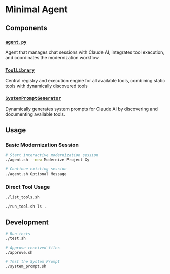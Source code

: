 # Minimal Agent

## Components

### [`agent.py`](agent.py:1)
Agent that manages chat sessions with Claude AI, integrates tool execution, and coordinates the modernization workflow.

### [`ToolLibrary`](tools/tool_library.py:13)
Central registry and execution engine for all available tools, combining static tools with dynamically discovered tools

### [`SystemPromptGenerator`](system_prompt_generator.py:3)
Dynamically generates system prompts for Claude AI by discovering and documenting available tools.

## Usage

### Basic Modernization Session

```bash
# Start interactive modernization session
./agent.sh --new Modernize Project Xy

# Continue existing session
./agent.sh Optional Message
```

### Direct Tool Usage

```bash
./list_tools.sh

./run_tool.sh ls .
```

## Development

```bash
# Run tests
./test.sh

# Approve received files
./approve.sh

# Test the System Prompt
./system_prompt.sh
```
